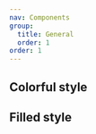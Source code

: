 ```yaml
---
nav: Components
group:
  title: General
  order: 1
order: 1
---
```


## Colorful style

<code src="./demos/colorful.tsx"></code>

## Filled style

<code src="./demos/filled.tsx"></code>
